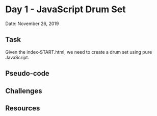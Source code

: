# Day 1 - JavaScript Drum Set

Date: November 26, 2019

## Task

Given the index-START.html, we need to create a drum set using pure JavaScript.

## Pseudo-code

## Challenges

## Resources
